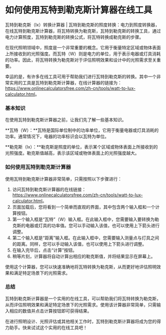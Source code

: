 如何使用瓦特到勒克斯计算器在线工具
=================

瓦特到勒克斯（lx）转换计算器 | 瓦特到勒克斯的照度转换：电力到照度转换器，在线瓦特到勒克斯计算器，将瓦特转换为勒克斯，瓦特到勒克斯的转换工具，通过电力计算照度，瓦特到勒克斯的转换公式，将瓦特转换成勒克斯的步骤。

在现代照明领域中，照度是一个非常重要的概念。它用于衡量特定区域或物体表面上所接收到的光照强度。而瓦特（W）则是电力的单位，用于表示电器或灯具消耗的功率。因此，将瓦特转换为勒克斯对于评估照明效果和设计中的光照需求至关重要。

幸运的是，有许多在线工具可用于帮助我们进行瓦特到勒克斯的转换。其中一个非常实用的工具是瓦特到勒克斯计算器，在线计算器的链接为：<https://www.onlinecalculatorsfree.com/zh-cn/tools/watt-to-lux-calculator.html>。

### 基本知识

在使用瓦特到勒克斯计算器之前，让我们先了解一些基本知识。

**瓦特（W）：**瓦特是国际单位制中的功率单位，它用于衡量电器或灯具消耗的功率。通常情况下，电器的功率标识会以瓦特为单位。

**勒克斯（lx）：**勒克斯是照度的单位，表示某个区域或物体表面上所接收到的光照强度。勒克斯值越高，表示该区域或物体表面上的光照强度越大。

### 如何使用瓦特到勒克斯计算器

使用瓦特到勒克斯计算器非常简单，只需按照以下步骤进行：

1. 访问瓦特到勒克斯计算器的在线链接：<https://www.onlinecalculatorsfree.com/zh-cn/tools/watt-to-lux-calculator.html>。
2. 页面加载后，您将看到一个简单而直观的界面，其中包含两个输入框和一个计算按钮。
3. 第一个输入框是“瓦特”（W）输入框。在此输入框中，您需要输入要转换为勒克斯的电器或灯具的功率值。您可以手动输入该值，也可以使用上下箭头进行调整。
4. 第二个输入框是“距离”输入框。在此输入框中，您需要输入测量点与灯具之间的距离。同样，您可以手动输入该值，也可以使用上下箭头进行调整。
5. 在输入完毕后，点击“计算”按钮。
6. 稍等片刻，计算器将自动计算出相应的勒克斯值，并将结果显示在屏幕上。

使用这个计算器，您可以快速准确地将瓦特转换为勒克斯，从而更好地评估照明效果和满足特定场景下的光照需求。

### 总结

瓦特到勒克斯计算器是一个实用的在线工具，可以帮助我们将瓦特转换为勒克斯，从而评估照明效果和满足特定场景下的光照需求。使用该计算器非常简单，只需输入相应的数值并点击计算按钮即可获得结果。

在进行照明设计、光照评估或其他相关工作时，瓦特到勒克斯计算器将成为您的得力助手。快来试试这个实用的在线工具吧！